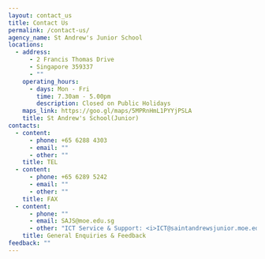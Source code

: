 ```yaml
---
layout: contact_us
title: Contact Us
permalink: /contact-us/
agency_name: St Andrew's Junior School
locations:
  - address:
      - 2 Francis Thomas Drive
      - Singapore 359337
      - ""
    operating_hours:
      - days: Mon - Fri
        time: 7.30am - 5.00pm
        description: Closed on Public Holidays
    maps_link: https://goo.gl/maps/5MPRnHmL1PYYjPSLA
    title: St Andrew's School(Junior)
contacts:
  - content:
      - phone: +65 6288 4303
      - email: ""
      - other: ""
    title: TEL
  - content:
      - phone: +65 6289 5242
      - email: ""
      - other: ""
    title: FAX
  - content:
      - phone: ""
      - email: SAJS@moe.edu.sg
      - other: "ICT Service & Support: <i>ICT@saintandrewsjunior.moe.edu.sg</i>"
    title: General Enquiries & Feedback
feedback: ""
---
```

